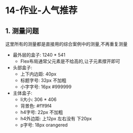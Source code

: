 # 14-作业-人气推荐

## 1. 测量问题

这里所有的测量都是直接用的综合案例中的测量,不再重复测量

- 最外层的盒子: 1240 * 541
    - Flex布局通常父元素是不给高的,让子元素撑开即可
- 头部盒子:
    - 上下内边距: 40px
    - 标题字号: 32px 不加粗
    - 小字字号: 16px #999999
- 主体盒子:
    - li大小: 306 * 406
    - 背景色: #f1f9f4
    - h4字号: 22px 不加粗
    - h4外边距: 上12px 左右没有 下20px
    - p字号: 18px orangered